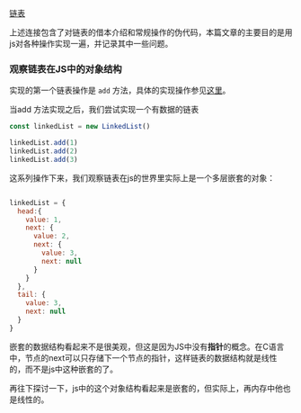 [链表](https://github.com/trekhleb/javascript-algorithms/blob/master/src/data-structures/linked-list/README.zh-CN.md)


上述连接包含了对链表的借本介绍和常规操作的伪代码，本篇文章的主要目的是用js对各种操作实现一遍，并记录其中一些问题。


### 观察链表在JS中的对象结构
实现的第一个链表操作是 `add` 方法，具体的实现操作参见[这里](./index.js)。

当add 方法实现之后，我们尝试实现一个有数据的链表

```javascript
const linkedList = new LinkedList()

linkedList.add(1)
linkedList.add(2)
linkedList.add(3)

```
这系列操作下来，我们观察链表在js的世界里实际上是一个多层嵌套的对象：

```javascript

linkedList = {
  head:{
    value: 1, 
    next: {
      value: 2, 
      next: {
        value: 3, 
        next: null
      }
    }
  },
  tail: {
    value: 3, 
    next: null
  }
}
```
嵌套的数据结构看起来不是很美观，但这是因为JS中没有**指针**的概念。在C语言中，节点的next可以只存储下一个节点的指针，这样链表的数据结构就是线性的，而不是js中这种嵌套的了。

再往下探讨一下，js中的这个对象结构看起来是嵌套的，但实际上，再内存中他也是线性的。








